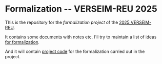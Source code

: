 # Formalization -- VERSEIM-REU 2025

This is the repository for the *formalization project* of the [2025
VERSEIM-REU](https://sites.tufts.edu/verseimreu/).

It contains some [documents](/documents/) with notes etc.
I'll try to maintain a list of [ideas for formalization](/documents/ideas.or).

And it will contain [project code](VERSEIM2025) for the formalization
carried out in the project.
